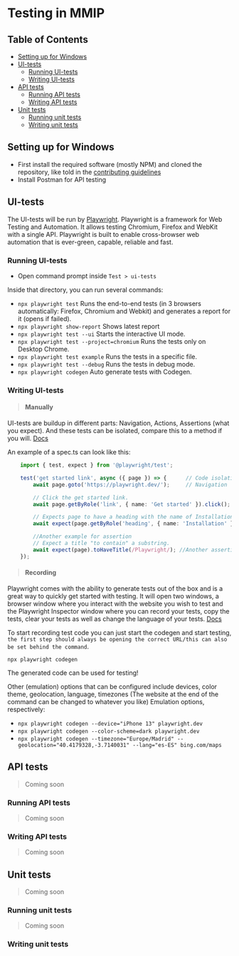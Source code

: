 <!-- omit in toc -->
# Testing in MMIP
<!-- omit in toc -->
## Table of Contents
- [Setting up for Windows](#setting-up-for-windows)
- [UI-tests](#ui-tests)
  - [Running UI-tests](#running-ui-tests)
  - [Writing UI-tests](#writing-ui-tests)
- [API tests](#api-tests)
  - [Running API tests](#running-api-tests)
  - [Writing API tests](#writing-api-tests)
- [Unit tests](#unit-tests)
  - [Running unit tests](#running-unit-tests)
  - [Writing unit tests](#writing-unit-tests)

## Setting up for Windows
- First install the required software (mostly NPM) and cloned the repository, like told in the [contributing guidelines](CONTRIBUTING.md)
- Install Postman for API testing

## UI-tests
The UI-tests will be run by [Playwright](https://playwright.dev/docs/intro). Playwright is a framework for Web Testing and Automation. It allows testing Chromium, Firefox and WebKit with a single API. Playwright is built to enable cross-browser web automation that is ever-green, capable, reliable and fast.

### Running UI-tests
- Open command prompt inside `Test > ui-tests`

Inside that directory, you can run several commands:
- `npx playwright test` Runs the end-to-end tests (in 3 browsers automatically: Firefox, Chromium and Webkit) and generates a report for it (opens if failed).
- `npx playwright show-report` Shows latest report
- `npx playwright test --ui` Starts the interactive UI mode.
- `npx playwright test --project=chromium` Runs the tests only on Desktop Chrome.
- `npx playwright test example` Runs the tests in a specific file.
- `npx playwright test --debug` Runs the tests in debug mode.
- `npx playwright codegen` Auto generate tests with Codegen.

### Writing UI-tests
> #### Manually
UI-tests are buildup in different parts: Navigation, Actions, Assertions (what you expect). And these tests can be isolated, compare this to a method if you will. 
[Docs](https://playwright.dev/docs/writing-tests)

An example of a spec.ts can look like this:
```ts
    import { test, expect } from '@playwright/test';

    test('get started link', async ({ page }) => {      // Code isolation
        await page.goto('https://playwright.dev/');     // Navigation

        // Click the get started link.
        await page.getByRole('link', { name: 'Get started' }).click(); //Action

        // Expects page to have a heading with the name of Installation.
        await expect(page.getByRole('heading', { name: 'Installation' })).toBeVisible(); //Assertion

        //Another example for assertion
        // Expect a title "to contain" a substring.
        await expect(page).toHaveTitle(/Playwright/); //Another assertion
    });
```
> #### Recording
Playwright comes with the ability to generate tests out of the box and is a great way to quickly get started with testing. It will open two windows, a browser window where you interact with the website you wish to test and the Playwright Inspector window where you can record your tests, copy the tests, clear your tests as well as change the language of your tests.
[Docs](https://playwright.dev/docs/codegen-intro)

To start recording test code you can just start the codegen and start testing, `the first step should always be opening the correct URL/this can also be set behind the command`.

`npx playwright codegen`

The generated code can be used for testing!

Other (emulation) options that can be configured include devices, color theme, geolocation, language, timezones
(The website at the end of the command can be changed to whatever you like)
Emulation options, respectively:
- `npx playwright codegen --device="iPhone 13" playwright.dev`
- `npx playwright codegen --color-scheme=dark playwright.dev`
- `npx playwright codegen --timezone="Europe/Madrid" --geolocation="40.4179328,-3.7140031" --lang="es-ES" bing.com/maps`


## API tests
> Coming soon
### Running API tests
> Coming soon
### Writing API tests
> Coming soon

## Unit tests
> Coming soon
### Running unit tests
> Coming soon
### Writing unit tests